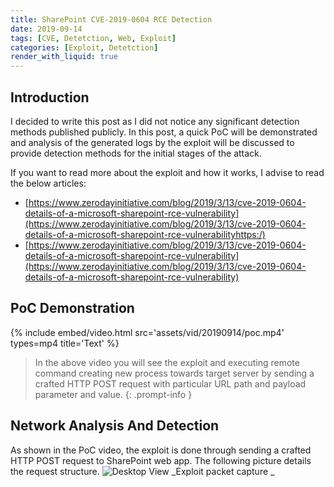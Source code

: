 ```yaml
---
title: SharePoint CVE-2019-0604 RCE Detection
date: 2019-09-14
tags: [CVE, Detetction, Web, Exploit]
categories: [Exploit, Detetction]
render_with_liquid: true
---
```


## Introduction

I decided to write this post as I did not notice any significant detection methods published publicly. In this post, a quick PoC will be demonstrated and analysis of the generated logs by the exploit will be discussed to provide detection methods for the initial stages of the attack.

If you want to read more about the exploit and how it works, I advise to read the below articles:

* [https://www.zerodayinitiative.com/blog/2019/3/13/cve-2019-0604-details-of-a-microsoft-sharepoint-rce-vulnerability](https://www.zerodayinitiative.com/blog/2019/3/13/cve-2019-0604-details-of-a-microsoft-sharepoint-rce-vulnerabilityhttps:/)
* [https://www.zerodayinitiative.com/blog/2019/3/13/cve-2019-0604-details-of-a-microsoft-sharepoint-rce-vulnerability](https://www.zerodayinitiative.com/blog/2019/3/13/cve-2019-0604-details-of-a-microsoft-sharepoint-rce-vulnerability)

## PoC Demonstration


{% include embed/video.html src='assets/vid/20190914/poc.mp4' types=mp4 title='Text' %}
> In the above video you will see the exploit and executing remote command creating new process towards target server by sending a crafted HTTP POST request with particular URL path and payload parameter and value.
{: .prompt-info }

## Network Analysis And Detection 

As shown in the PoC video, the exploit is done through sending a crafted HTTP POST request to SharePoint web app. The following picture details the request structure.
![Desktop View](assets/img/20190914/1.png)
_Exploit packet capture _


